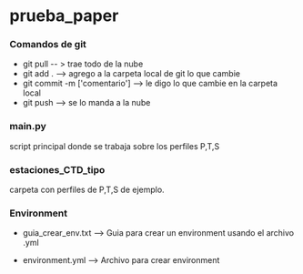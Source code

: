 # prueba_paper

### Comandos de git
* git pull  -- > trae todo de la nube  
* git add . --> agrego a la carpeta local de git lo que cambie  
* git commit -m ['comentario'] --> le digo lo que cambie en la carpeta local  
* git push --> se lo manda a la nube

### main.py
script principal donde se trabaja sobre los perfiles P,T,S

### estaciones_CTD_tipo 
carpeta con perfiles de P,T,S de ejemplo. 

### Environment
- guia_crear_env.txt --> Guia para crear un environment usando el archivo .yml
* environment.yml --> Archivo para crear environment
